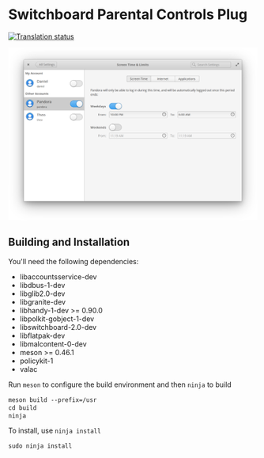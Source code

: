 # Switchboard Parental Controls Plug
[![Translation status](https://l10n.elementary.io/widgets/switchboard/-/switchboard-plug-parental-controls/svg-badge.svg)](https://l10n.elementary.io/engage/switchboard/?utm_source=widget)

![screenshot](data/screenshot.png?raw=true)

## Building and Installation

You'll need the following dependencies:

* libaccountsservice-dev
* libdbus-1-dev
* libglib2.0-dev
* libgranite-dev
* libhandy-1-dev >= 0.90.0
* libpolkit-gobject-1-dev
* libswitchboard-2.0-dev
* libflatpak-dev
* libmalcontent-0-dev
* meson >= 0.46.1
* policykit-1
* valac

Run `meson` to configure the build environment and then `ninja` to build

    meson build --prefix=/usr
    cd build
    ninja

To install, use `ninja install`

    sudo ninja install

